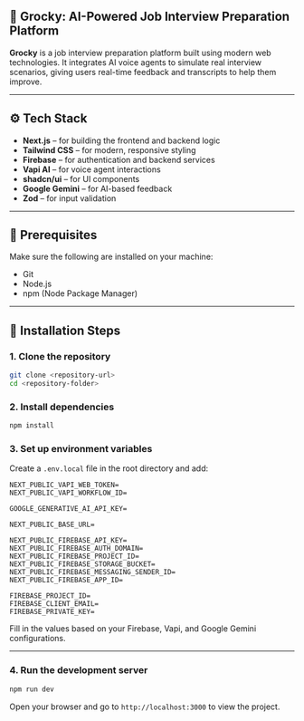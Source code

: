 
## 🧠 Grocky: AI-Powered Job Interview Preparation Platform

**Grocky** is a job interview preparation platform built using modern web technologies. It integrates AI voice agents to simulate real interview scenarios, giving users real-time feedback and transcripts to help them improve.

---

## ⚙️ Tech Stack

* **Next.js** – for building the frontend and backend logic
* **Tailwind CSS** – for modern, responsive styling
* **Firebase** – for authentication and backend services
* **Vapi AI** – for voice agent interactions
* **shadcn/ui** – for UI components
* **Google Gemini** – for AI-based feedback
* **Zod** – for input validation

---

## 🧰 Prerequisites

Make sure the following are installed on your machine:

* Git
* Node.js
* npm (Node Package Manager)

---

## 🚀 Installation Steps

### 1. Clone the repository

```bash
git clone <repository-url>
cd <repository-folder>
```

### 2. Install dependencies

```bash
npm install
```

### 3. Set up environment variables

Create a `.env.local` file in the root directory and add:

```env
NEXT_PUBLIC_VAPI_WEB_TOKEN=
NEXT_PUBLIC_VAPI_WORKFLOW_ID=

GOOGLE_GENERATIVE_AI_API_KEY=

NEXT_PUBLIC_BASE_URL=

NEXT_PUBLIC_FIREBASE_API_KEY=
NEXT_PUBLIC_FIREBASE_AUTH_DOMAIN=
NEXT_PUBLIC_FIREBASE_PROJECT_ID=
NEXT_PUBLIC_FIREBASE_STORAGE_BUCKET=
NEXT_PUBLIC_FIREBASE_MESSAGING_SENDER_ID=
NEXT_PUBLIC_FIREBASE_APP_ID=

FIREBASE_PROJECT_ID=
FIREBASE_CLIENT_EMAIL=
FIREBASE_PRIVATE_KEY=
```

Fill in the values based on your Firebase, Vapi, and Google Gemini configurations.

---

### 4. Run the development server

```bash
npm run dev
```

Open your browser and go to `http://localhost:3000` to view the project.

